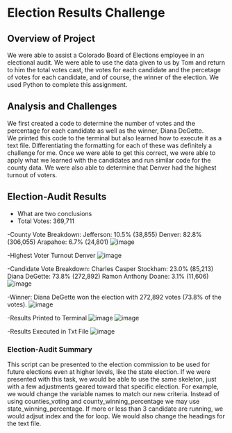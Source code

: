 # Election Results Challenge

## Overview of Project
We were able to assist a Colorado Board of Elections employee in an electional audit. 
We were able to use the data given to us by Tom and return to him the total votes cast, 
the votes for each candidate and the percetage of votes for each candidate, and of course, 
the winner of the election. We used Python to complete this assignment. 
 
## Analysis and Challenges
We first created a code to determine the number of votes and the percentage for each candidate as well as the winner, Diana DeGette.  
We printed this code to the terminal but also learned how to execute it as a text file.  Differentiating the formatting for each of these 
was definitely a challenge for me.  Once we were able to get this correct, we were able to apply what we learned with the candidates and run similar
code for the county data.  We were also able to determine that Denver had the highest turnout of voters.  

## Election-Audit Results
- What are two conclusions
- Total Votes:
369,711 

-County Vote Breakdown:
Jefferson: 10.5% (38,855)
Denver: 82.8% (306,055)
Arapahoe: 6.7% (24,801)
![image](https://user-images.githubusercontent.com/64279232/125879041-207ac2df-f658-4bff-827d-ce4feea4866d.png)

-Highest Voter Turnout
Denver
![image](https://user-images.githubusercontent.com/64279232/125878936-b94adab2-8752-47aa-a3e6-fa8a34a00a50.png)

-Candidate Vote Breakdown:
Charles Casper Stockham: 23.0% (85,213)
Diana DeGette: 73.8% (272,892)
Ramon Anthony Doane: 3.1% (11,606)
![image](https://user-images.githubusercontent.com/64279232/125879157-06d2c2d8-d013-4ee1-9ee1-b3f312cc6c64.png)

-Winner:
Diana DeGette won the election with 272,892 votes (73.8% of the votes).
![image](https://user-images.githubusercontent.com/64279232/125879198-3d7bc8c2-7196-44fb-9144-375d991d5743.png)

-Results Printed to Terminal
![image](https://user-images.githubusercontent.com/64279232/125879271-2cc764f3-8e18-416c-975c-6a8fff7b1d13.png)
![image](https://user-images.githubusercontent.com/64279232/125879321-aa5f0e78-fe4d-47b4-b15e-8f89eaa28100.png)

-Results Executed in Txt File
![image](https://user-images.githubusercontent.com/64279232/125879365-0f4836ea-fe7f-4f8f-8334-ea544bfbe38e.png)


### Election-Audit Summary
This script can be presented to the election commission to be used for future elections even at higher levels, like the state election.  If we were presented with this task, 
we would be able to use the same skeleton, just with a few adjustments geared toward that specific election.  For example, we would change the variable names to match our new criteria.  Instead of using counties_voting and county_winning_percentage we may use state_winning_percentage.  If more or less than 3 candidate are running, we would adjsut index and the for loop.  We would also change the headings for the text file.  
